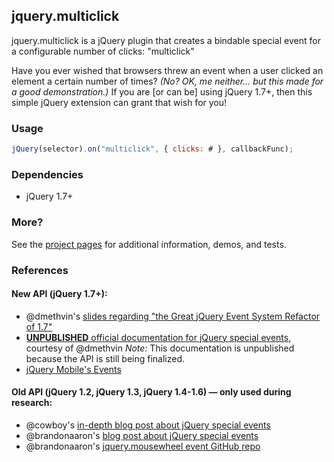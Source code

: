 ## jquery.multiclick
jquery.multiclick is a jQuery plugin that creates a bindable special event for a configurable number of clicks: "multiclick"

Have you ever wished that browsers threw an event when a user clicked an element a certain number of times?
_(No? OK, me neither... but this made for a good demonstration.)_
If you are [or can be] using jQuery 1.7+, then this simple jQuery extension can grant that wish for you!


### Usage
```javascript
jQuery(selector).on("multiclick", { clicks: # }, callbackFunc);
```


### Dependencies
* jQuery 1.7+


### More?
See the [project pages][1] for additional information, demos, and tests.


### References
#### New API (jQuery 1.7+):
* @dmethvin's [slides regarding "the Great jQuery Event System Refactor of 1.7"][2]
* [**UNPUBLISHED** official documentation for jQuery special events][3], courtesy of @dmethvin
	_Note:_ This documentation is unpublished because the API is still being finalized.
* [jQuery Mobile's Events][4]

#### Old API (jQuery 1.2, jQuery 1.3, jQuery 1.4-1.6) — only used during research:
* @cowboy's [in-depth blog post about jQuery special events][5]
* @brandonaaron's [blog post about jQuery special events][6]
* @brandonaaron's [jquery.mousewheel event GitHub repo][7]


[1]: http://jamesmgreene.github.com/jquery.multiclick/
[2]: http://www.slideshare.net/dmethvin/jquery-17-events
[3]: https://docs.google.com/document/d/11rRFvC51lDU8SBqgcsR5XwVKUeW__RO643iXSEVOdQ4/edit
[4]: https://github.com/jquery/jquery-mobile/blob/master/js/jquery.mobile.event.js
[5]: http://benalman.com/news/2010/03/jquery-special-events/
[6]: http://brandonaaron.net/blog/2009/03/26/special-events
[7]: https://github.com/brandonaaron/jquery-mousewheel/